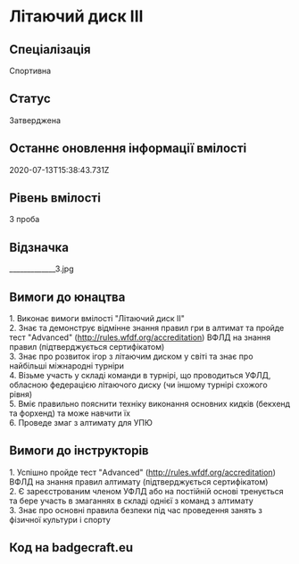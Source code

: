 # Літаючий диск ІІІ

## Спеціалізація

Спортивна

## Статус

Затверджена

## Останнє оновлення інформації вмілості

2020-07-13T15:38:43.731Z

## Рівень вмілості

3 проба

## Відзначка

_____________3.jpg

## Вимоги до юнацтва

<div>1. Виконає вимоги вмілості "Літаючий диск ІІ"<br></div><div>2. Знає та демонструє відмінне знання правил гри в алтимат та пройде тест "Advanced" (<a target="_blank" rel="nofollow" href="http://rules.wfdf.org/accreditation">http://rules.wfdf.org/accreditation</a>) ВФЛД на знання правил (підтверджується сертифікатом)</div><div>3. Знає про розвиток ігор з літаючим диском у світі та знає про найбільші міжнародні турніри</div><div>4. Візьме участь у складі команди в турнірі, що проводиться УФЛД, обласною федерацією літаючого диску (чи іншому турнірі схожого рівня)</div><div>5. Вміє правильно пояснити техніку виконання основних кидків (бекхенд та форхенд) та може навчити їх</div><div>6. Проведе змаг з алтимату для УПЮ</div>

## Вимоги до інструкторів

<div>1. Успішно пройде тест "Advanced" (<a target="_blank" rel="nofollow" href="http://rules.wfdf.org/accreditation">http://rules.wfdf.org/accreditation</a>) ВФЛД на знання правил алтимату (підтверджується сертифікатом)</div><div>2. Є зареєстрованим членом УФЛД або на постійній основі тренується та бере участь в змаганнях в складі однієї з команд з алтимату</div><div>3. Знає про основні правила безпеки під час проведення занять з фізичної культури і спорту</div>

## Код на badgecraft.eu

